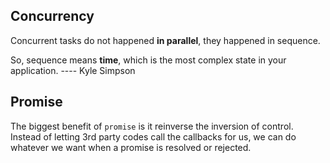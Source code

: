 ## Concurrency

Concurrent tasks do not happened **in parallel**, they happened in sequence.

So, sequence means **time**, which is the most complex state in your application. ---- Kyle Simpson

## Promise

The biggest benefit of `promise` is it reinverse the inversion of control. Instead of letting 3rd party codes call the callbacks for us, we can do whatever we want when a promise is resolved or rejected.
